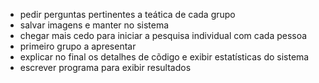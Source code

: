 


- pedir perguntas pertinentes a teática de cada grupo
- salvar imagens e manter no sistema
- chegar mais cedo para iniciar a pesquisa individual com cada pessoa
- primeiro grupo a apresentar
- explicar no final os detalhes de cõdigo e exibir estatísticas do sistema
- escrever programa para exibir resultados



